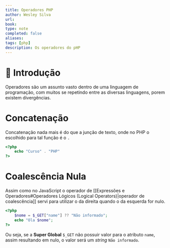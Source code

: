 ```yaml
---
title: Operadores PHP
author: Wesley Silva
url:
book:
type: note
completed: false
aliases:
tags: [php]
description: Os operadores do pHP
---
```

# 🚀 Introdução
Operadores são um assunto vasto dentro de uma linguagem de programação, com muitos se repetindo entre as diversas linguagens, porem existem divergências.

# Concatenação
Concatenação nada mais é do que a junção de texto, onde no PHP o escolhido para tal função é o `.`

```php
<?php
	echo "Curso" . "PHP"
?>
```

# Coalescência Nula
Assim como no JavaScript o operador de [[Expressões e Operadores#Operadores Lógicos (Logical Operators)|operador de coalescência]] servi para utilizar o da direita quando o da esquerda for nulo.

```php
<?php
	$nome = $_GET["name"] ?? "Não informado";
	echo "Ola $nome";
?>
```

Ou seja, se a **Super Global** `$_GET` não possuir valor para o atributo `name`, assim resultando em nulo, o valor será um _string_ `Não informado`.
